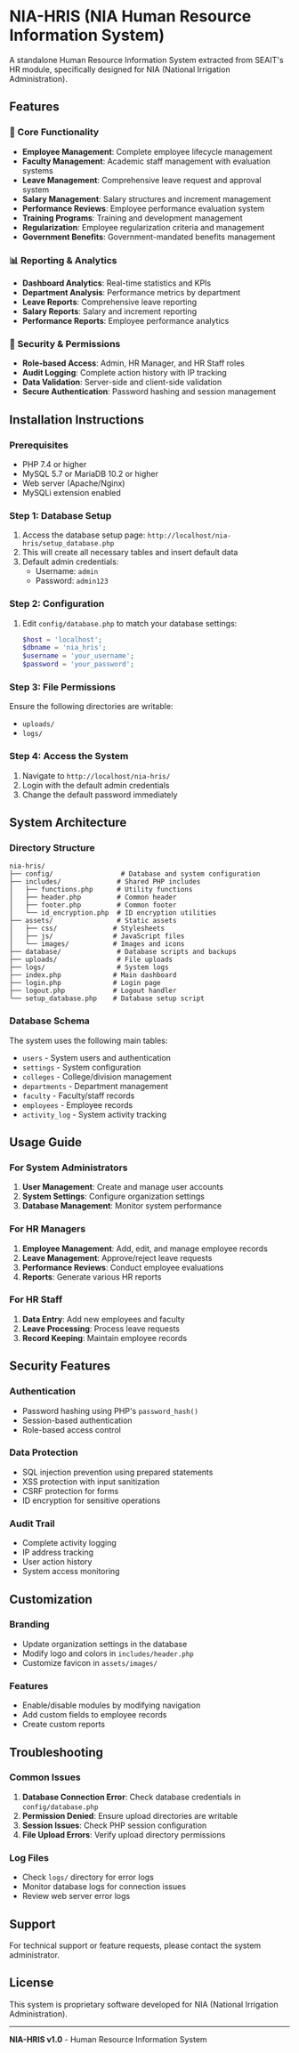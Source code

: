# NIA-HRIS (NIA Human Resource Information System)

A standalone Human Resource Information System extracted from SEAIT's HR module, specifically designed for NIA (National Irrigation Administration).

## Features

### 🎯 Core Functionality
- **Employee Management**: Complete employee lifecycle management
- **Faculty Management**: Academic staff management with evaluation systems
- **Leave Management**: Comprehensive leave request and approval system
- **Salary Management**: Salary structures and increment management
- **Performance Reviews**: Employee performance evaluation system
- **Training Programs**: Training and development management
- **Regularization**: Employee regularization criteria and management
- **Government Benefits**: Government-mandated benefits management

### 📊 Reporting & Analytics
- **Dashboard Analytics**: Real-time statistics and KPIs
- **Department Analysis**: Performance metrics by department
- **Leave Reports**: Comprehensive leave reporting
- **Salary Reports**: Salary and increment reporting
- **Performance Reports**: Employee performance analytics

### 🔐 Security & Permissions
- **Role-based Access**: Admin, HR Manager, and HR Staff roles
- **Audit Logging**: Complete action history with IP tracking
- **Data Validation**: Server-side and client-side validation
- **Secure Authentication**: Password hashing and session management

## Installation Instructions

### Prerequisites
- PHP 7.4 or higher
- MySQL 5.7 or MariaDB 10.2 or higher
- Web server (Apache/Nginx)
- MySQLi extension enabled

### Step 1: Database Setup
1. Access the database setup page: `http://localhost/nia-hris/setup_database.php`
2. This will create all necessary tables and insert default data
3. Default admin credentials:
   - Username: `admin`
   - Password: `admin123`

### Step 2: Configuration
1. Edit `config/database.php` to match your database settings:
   ```php
   $host = 'localhost';
   $dbname = 'nia_hris';
   $username = 'your_username';
   $password = 'your_password';
   ```

### Step 3: File Permissions
Ensure the following directories are writable:
- `uploads/`
- `logs/`

### Step 4: Access the System
1. Navigate to `http://localhost/nia-hris/`
2. Login with the default admin credentials
3. Change the default password immediately

## System Architecture

### Directory Structure
```
nia-hris/
├── config/                 # Database and system configuration
├── includes/              # Shared PHP includes
│   ├── functions.php      # Utility functions
│   ├── header.php         # Common header
│   ├── footer.php         # Common footer
│   └── id_encryption.php  # ID encryption utilities
├── assets/                # Static assets
│   ├── css/              # Stylesheets
│   ├── js/               # JavaScript files
│   └── images/           # Images and icons
├── database/              # Database scripts and backups
├── uploads/               # File uploads
├── logs/                  # System logs
├── index.php             # Main dashboard
├── login.php             # Login page
├── logout.php            # Logout handler
└── setup_database.php    # Database setup script
```

### Database Schema
The system uses the following main tables:
- `users` - System users and authentication
- `settings` - System configuration
- `colleges` - College/division management
- `departments` - Department management
- `faculty` - Faculty/staff records
- `employees` - Employee records
- `activity_log` - System activity tracking

## Usage Guide

### For System Administrators
1. **User Management**: Create and manage user accounts
2. **System Settings**: Configure organization settings
3. **Database Management**: Monitor system performance

### For HR Managers
1. **Employee Management**: Add, edit, and manage employee records
2. **Leave Management**: Approve/reject leave requests
3. **Performance Reviews**: Conduct employee evaluations
4. **Reports**: Generate various HR reports

### For HR Staff
1. **Data Entry**: Add new employees and faculty
2. **Leave Processing**: Process leave requests
3. **Record Keeping**: Maintain employee records

## Security Features

### Authentication
- Password hashing using PHP's `password_hash()`
- Session-based authentication
- Role-based access control

### Data Protection
- SQL injection prevention using prepared statements
- XSS protection with input sanitization
- CSRF protection for forms
- ID encryption for sensitive operations

### Audit Trail
- Complete activity logging
- IP address tracking
- User action history
- System access monitoring

## Customization

### Branding
- Update organization settings in the database
- Modify logo and colors in `includes/header.php`
- Customize favicon in `assets/images/`

### Features
- Enable/disable modules by modifying navigation
- Add custom fields to employee records
- Create custom reports

## Troubleshooting

### Common Issues
1. **Database Connection Error**: Check database credentials in `config/database.php`
2. **Permission Denied**: Ensure upload directories are writable
3. **Session Issues**: Check PHP session configuration
4. **File Upload Errors**: Verify upload directory permissions

### Log Files
- Check `logs/` directory for error logs
- Monitor database logs for connection issues
- Review web server error logs

## Support

For technical support or feature requests, please contact the system administrator.

## License

This system is proprietary software developed for NIA (National Irrigation Administration).

---

**NIA-HRIS v1.0** - Human Resource Information System
